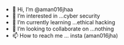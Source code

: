 - 👋 Hi, I’m @aman016jhaa
- 👀 I’m interested in ...cyber security
- 🌱 I’m currently learning ...ethical hacking
- 💞️ I’m looking to collaborate on ...nothing
- 📫 How to reach me ... insta (aman016jha)

<!---
aman016jhaa/aman016jhaa is a ✨ special ✨ repository because its `README.md` (this file) appears on your GitHub profile.
You can click the Preview link to take a look at your changes.
--->
